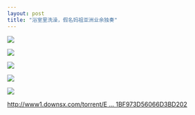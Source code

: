 ```yaml
---
layout: post
title: "浴室里洗澡，假名妈祖亚洲业余独奏"
---
```

![](http://p.usxpic.com/btimg/upload/image/20180614/61406100823.jpg)

![](http://p.usxpic.com/btimg/upload/image/20180614/61406100824.jpg)

![](http://p.usxpic.com/btimg/upload/image/20180614/61406100825.jpg)

![](http://p.usxpic.com/btimg/upload/image/20180614/61406100826.jpg)

![](http://p.usxpic.com/btimg/upload/image/20180614/61406100827.jpg)

[http://www1.downsx.com/torrent/E ... 1BF973D56066D3BD202](http://www1.downsx.com/torrent/E870D395111A64BB473FA1BF973D56066D3BD202)
